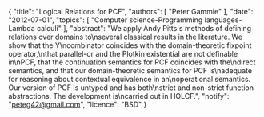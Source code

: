 {
    "title": "Logical Relations for PCF",
    "authors": [
        "Peter Gammie"
    ],
    "date": "2012-07-01",
    "topics": [
        "Computer science-Programming languages-Lambda calculi"
    ],
    "abstract": "We apply Andy Pitts's methods of defining relations over domains to\nseveral classical results in the literature. We show that the Y\ncombinator coincides with the domain-theoretic fixpoint operator,\nthat parallel-or and the Plotkin existential are not definable in\nPCF, that the continuation semantics for PCF coincides with the\ndirect semantics, and that our domain-theoretic semantics for PCF is\nadequate for reasoning about contextual equivalence in an\noperational semantics. Our version of PCF is untyped and has both\nstrict and non-strict function abstractions. The development is\ncarried out in HOLCF.",
    "notify": "peteg42@gmail.com",
    "licence": "BSD"
}
